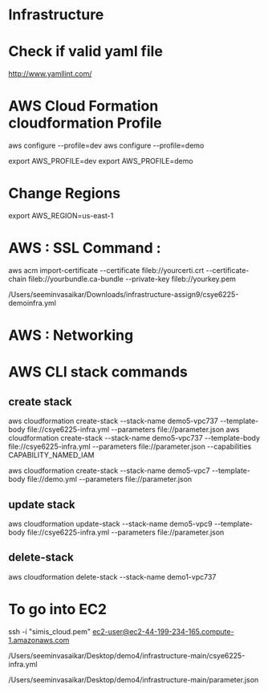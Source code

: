 # Infrastructure

# Check if valid yaml file 
http://www.yamllint.com/

# AWS Cloud Formation cloudformation Profile

aws configure --profile=dev
aws configure --profile=demo

export AWS_PROFILE=dev
export AWS_PROFILE=demo

# Change Regions
export AWS_REGION=us-east-1

# AWS : SSL Command : 
aws acm import-certificate --certificate fileb://yourcerti.crt --certificate-chain fileb://yourbundle.ca-bundle --private-key fileb://yourkey.pem

/Users/seeminvasaikar/Downloads/infrastructure-assign9/csye6225-demoinfra.yml

# AWS : Networking

# AWS CLI stack commands
## create stack
aws cloudformation create-stack --stack-name demo5-vpc737 --template-body file://csye6225-infra.yml --parameters file://parameter.json
aws cloudformation create-stack --stack-name demo5-vpc737 --template-body file://csye6225-infra.yml --parameters file://parameter.json --capabilities CAPABILITY_NAMED_IAM

aws cloudformation create-stack --stack-name demo5-vpc7 --template-body file://demo.yml --parameters file://parameter.json

## update stack 
aws cloudformation update-stack --stack-name demo5-vpc9 --template-body file://csye6225-infra.yml --parameters file://parameter.json

## delete-stack
aws cloudformation delete-stack --stack-name demo1-vpc737 

# To go into EC2 
ssh -i "simis_cloud.pem" ec2-user@ec2-44-199-234-165.compute-1.amazonaws.com


/Users/seeminvasaikar/Desktop/demo4/infrastructure-main/csye6225-infra.yml

      


/Users/seeminvasaikar/Desktop/demo4/infrastructure-main/parameter.json      